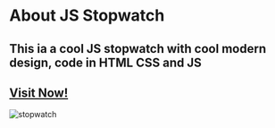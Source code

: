 # About JS Stopwatch
## This ia a cool JS stopwatch with cool modern design, code in HTML CSS and JS
## [Visit Now!](https://js-simple-stop-watch.netlify.app/)
![stopwatch](https://github.com/user-attachments/assets/a9b9d5da-f36a-4217-afed-67f6236cc787)
